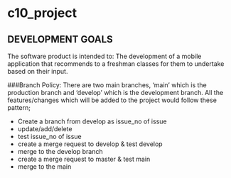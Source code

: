 # c10_project


## DEVELOPMENT GOALS

The software product is intended to:
The development of a mobile application that recommends to a freshman 
classes for them to undertake based on their input.


###Branch Policy:
      There are two main branches, ‘main’ which is the production branch and ‘develop’
      which is the development branch. All the features/changes which will be added to the
      project would follow these pattern;

- Create a branch from develop as issue_no of issue 
- update/add/delete
- test  issue_no of issue
- create a merge request to develop & test develop
- merge to the develop branch
- create a merge request to master & test main
- merge to the main

 





